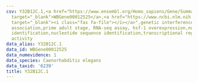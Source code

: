 ```yaml
---
csv: Y32B12C.1,<a href="https://www.ensembl.org/Homo_sapiens/Gene/Summary?db=core;g=WBGene00012525"
  target="_blank">WBGene00012525</a>,<a href="https://www.ncbi.nlm.nih.gov/pubmed/30894454"
  target="_blank"><i class="fas fa-file"></i></a>",genetic interference,functional
  association,prime adult stage, RNA-seq assay, hsf-1 overexpression,nucleotide sequence
  identification,nucleotide sequence identification,transcriptional regulation,up-regulates
  activity
data_alias: Y32B12C.1
data_id: WBGene00012525
data_numevidence: 1
data_species: Caenorhabditis elegans
data_taxid: '6239'
title: Y32B12C.1
---
```

